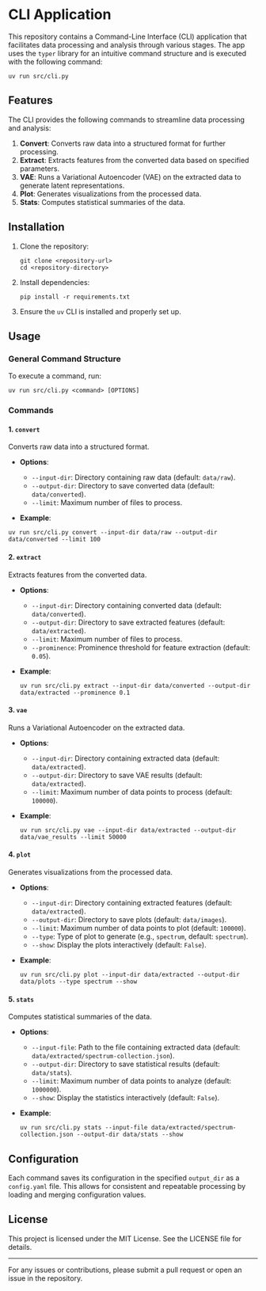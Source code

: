 # CLI Application

This repository contains a Command-Line Interface (CLI) application that facilitates data processing and analysis through various stages. The app uses the `typer` library for an intuitive command structure and is executed with the following command:

```
uv run src/cli.py
```

## Features

The CLI provides the following commands to streamline data processing and analysis:

1. **Convert**: Converts raw data into a structured format for further processing.
2. **Extract**: Extracts features from the converted data based on specified parameters.
3. **VAE**: Runs a Variational Autoencoder (VAE) on the extracted data to generate latent representations.
4. **Plot**: Generates visualizations from the processed data.
5. **Stats**: Computes statistical summaries of the data.

## Installation

1. Clone the repository:

   ```
   git clone <repository-url>
   cd <repository-directory>
   ```

2. Install dependencies:

   ```
   pip install -r requirements.txt
   ```

3. Ensure the `uv` CLI is installed and properly set up.

## Usage

### General Command Structure

To execute a command, run:

```
uv run src/cli.py <command> [OPTIONS]
```

### Commands

#### 1. `convert`

Converts raw data into a structured format.

- **Options**:

  - `--input-dir`: Directory containing raw data (default: `data/raw`).
  - `--output-dir`: Directory to save converted data (default: `data/converted`).
  - `--limit`: Maximum number of files to process.

- **Example**:

```
uv run src/cli.py convert --input-dir data/raw --output-dir data/converted --limit 100
```

#### 2. `extract`

Extracts features from the converted data.

- **Options**:

  - `--input-dir`: Directory containing converted data (default: `data/converted`).
  - `--output-dir`: Directory to save extracted features (default: `data/extracted`).
  - `--limit`: Maximum number of files to process.
  - `--prominence`: Prominence threshold for feature extraction (default: `0.05`).

- **Example**:

  ```
  uv run src/cli.py extract --input-dir data/converted --output-dir data/extracted --prominence 0.1
  ```

#### 3. `vae`

Runs a Variational Autoencoder on the extracted data.

- **Options**:

  - `--input-dir`: Directory containing extracted data (default: `data/extracted`).
  - `--output-dir`: Directory to save VAE results (default: `data/extracted`).
  - `--limit`: Maximum number of data points to process (default: `100000`).

- **Example**:

  ```
  uv run src/cli.py vae --input-dir data/extracted --output-dir data/vae_results --limit 50000
  ```

#### 4. `plot`

Generates visualizations from the processed data.

- **Options**:

  - `--input-dir`: Directory containing extracted features (default: `data/extracted`).
  - `--output-dir`: Directory to save plots (default: `data/images`).
  - `--limit`: Maximum number of data points to plot (default: `100000`).
  - `--type`: Type of plot to generate (e.g., `spectrum`, default: `spectrum`).
  - `--show`: Display the plots interactively (default: `False`).

- **Example**:

  ```
  uv run src/cli.py plot --input-dir data/extracted --output-dir data/plots --type spectrum --show
  ```

#### 5. `stats`

Computes statistical summaries of the data.

- **Options**:

  - `--input-file`: Path to the file containing extracted data (default: `data/extracted/spectrum-collection.json`).
  - `--output-dir`: Directory to save statistical results (default: `data/stats`).
  - `--limit`: Maximum number of data points to analyze (default: `1000000`).
  - `--show`: Display the statistics interactively (default: `False`).

- **Example**:

  ```
  uv run src/cli.py stats --input-file data/extracted/spectrum-collection.json --output-dir data/stats --show
  ```

## Configuration

Each command saves its configuration in the specified `output_dir` as a `config.yaml` file. This allows for consistent and repeatable processing by loading and merging configuration values.

## License

This project is licensed under the MIT License. See the LICENSE file for details.

---

For any issues or contributions, please submit a pull request or open an issue in the repository.

